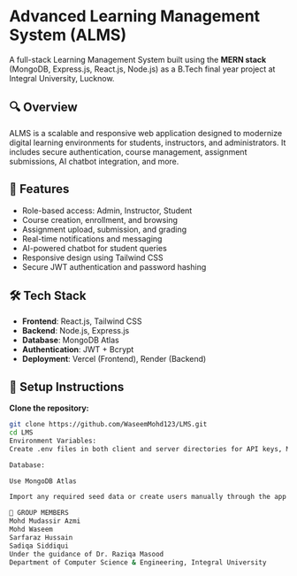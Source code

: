 # Advanced Learning Management System (ALMS)

A full-stack Learning Management System built using the **MERN stack** (MongoDB, Express.js, React.js, Node.js) as a B.Tech final year project at Integral University, Lucknow.

## 🔍 Overview

ALMS is a scalable and responsive web application designed to modernize digital learning environments for students, instructors, and administrators. It includes secure authentication, course management, assignment submissions, AI chatbot integration, and more.

## 🎯 Features

- Role-based access: Admin, Instructor, Student
- Course creation, enrollment, and browsing
- Assignment upload, submission, and grading
- Real-time notifications and messaging
- AI-powered chatbot for student queries
- Responsive design using Tailwind CSS
- Secure JWT authentication and password hashing

## 🛠️ Tech Stack

- **Frontend**: React.js, Tailwind CSS
- **Backend**: Node.js, Express.js
- **Database**: MongoDB Atlas
- **Authentication**: JWT + Bcrypt
- **Deployment**: Vercel (Frontend), Render (Backend)

## 🚀 Setup Instructions

 **Clone the repository:**
   ```bash
   git clone https://github.com/WaseemMohd123/LMS.git
   cd LMS
Environment Variables:
Create .env files in both client and server directories for API keys, MongoDB URI, JWT secret, etc.

Database:

Use MongoDB Atlas

Import any required seed data or create users manually through the app

👥 GROUP MEMBERS
Mohd Mudassir Azmi
Mohd Waseem
Sarfaraz Hussain
Sadiqa Siddiqui
Under the guidance of Dr. Raziqa Masood
Department of Computer Science & Engineering, Integral University
